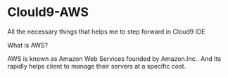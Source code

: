# Clould9-AWS
All the necessary things that helps me to step forward in Cloud9 IDE

What is AWS?

AWS is known as Amazon Web Services founded by Amazon.Inc..
And Its rapidly helps client to manage their servers at a specific cost.
